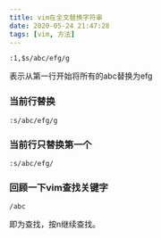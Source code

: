 ```yaml
---
title: vim在全文替换字符串
date: 2020-05-24 21:47:28
tags: [vim, 方法]
---
```

```
:1,$s/abc/efg/g
```
表示从第一行开始将所有的abc替换为efg

### 当前行替换
```
:s/abc/efg/g
```

### 当前行只替换第一个
```
:s/abc/efg/
```

### 回顾一下vim查找关键字
```
/abc
```
即为查找，按n继续查找。
